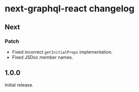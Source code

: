 # next-graphql-react changelog

## Next

### Patch

- Fixed incorrect `getInitialProps` implementation.
- Fixed JSDoc member names.

## 1.0.0

Initial release.
